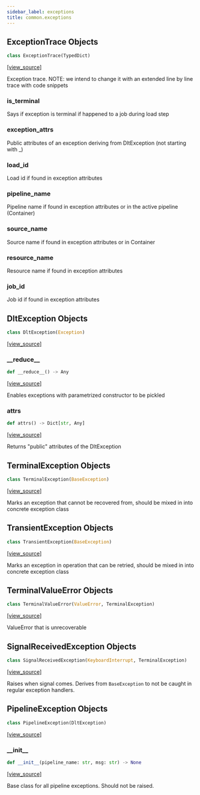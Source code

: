 ```yaml
---
sidebar_label: exceptions
title: common.exceptions
---
```


## ExceptionTrace Objects

```python
class ExceptionTrace(TypedDict)
```

[[view_source]](https://github.com/dlt-hub/dlt/blob/3739c9ac839aafef713f6d5ebbc6a81b2a39a1b0/dlt/common/exceptions.py#L4)

Exception trace. NOTE: we intend to change it with an extended line by line trace with code snippets

### is\_terminal

Says if exception is terminal if happened to a job during load step

### exception\_attrs

Public attributes of an exception deriving from DltException (not starting with _)

### load\_id

Load id if found in exception attributes

### pipeline\_name

Pipeline name if found in exception attributes or in the active pipeline (Container)

### source\_name

Source name if found in exception attributes or in Container

### resource\_name

Resource name if found in exception attributes

### job\_id

Job id if found in exception attributes

## DltException Objects

```python
class DltException(Exception)
```

[[view_source]](https://github.com/dlt-hub/dlt/blob/3739c9ac839aafef713f6d5ebbc6a81b2a39a1b0/dlt/common/exceptions.py#L27)

### \_\_reduce\_\_

```python
def __reduce__() -> Any
```

[[view_source]](https://github.com/dlt-hub/dlt/blob/3739c9ac839aafef713f6d5ebbc6a81b2a39a1b0/dlt/common/exceptions.py#L28)

Enables exceptions with parametrized constructor to be pickled

### attrs

```python
def attrs() -> Dict[str, Any]
```

[[view_source]](https://github.com/dlt-hub/dlt/blob/3739c9ac839aafef713f6d5ebbc6a81b2a39a1b0/dlt/common/exceptions.py#L32)

Returns "public" attributes of the DltException

## TerminalException Objects

```python
class TerminalException(BaseException)
```

[[view_source]](https://github.com/dlt-hub/dlt/blob/3739c9ac839aafef713f6d5ebbc6a81b2a39a1b0/dlt/common/exceptions.py#L70)

Marks an exception that cannot be recovered from, should be mixed in into concrete exception class

## TransientException Objects

```python
class TransientException(BaseException)
```

[[view_source]](https://github.com/dlt-hub/dlt/blob/3739c9ac839aafef713f6d5ebbc6a81b2a39a1b0/dlt/common/exceptions.py#L76)

Marks an exception in operation that can be retried, should be mixed in into concrete exception class

## TerminalValueError Objects

```python
class TerminalValueError(ValueError, TerminalException)
```

[[view_source]](https://github.com/dlt-hub/dlt/blob/3739c9ac839aafef713f6d5ebbc6a81b2a39a1b0/dlt/common/exceptions.py#L82)

ValueError that is unrecoverable

## SignalReceivedException Objects

```python
class SignalReceivedException(KeyboardInterrupt, TerminalException)
```

[[view_source]](https://github.com/dlt-hub/dlt/blob/3739c9ac839aafef713f6d5ebbc6a81b2a39a1b0/dlt/common/exceptions.py#L88)

Raises when signal comes. Derives from `BaseException` to not be caught in regular exception handlers.

## PipelineException Objects

```python
class PipelineException(DltException)
```

[[view_source]](https://github.com/dlt-hub/dlt/blob/3739c9ac839aafef713f6d5ebbc6a81b2a39a1b0/dlt/common/exceptions.py#L245)

### \_\_init\_\_

```python
def __init__(pipeline_name: str, msg: str) -> None
```

[[view_source]](https://github.com/dlt-hub/dlt/blob/3739c9ac839aafef713f6d5ebbc6a81b2a39a1b0/dlt/common/exceptions.py#L246)

Base class for all pipeline exceptions. Should not be raised.

